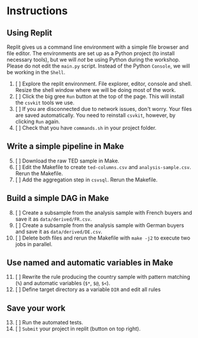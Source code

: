 # Instructions
## Using Replit
Replit gives us a command line environment with a simple file browser and file editor. The environments are set up as a Python project (to install necessary tools), but we will *not* be using Python during the workshop. Please do not edit the `main.py` script. Instead of the Python `Console`, we will be working in the `Shell`.

1. [ ] Explore the replit environment. File explorer, editor, console and shell. Resize the shell window where we will be doing most of the work.
2. [ ] Click the big gree `Run` button at the top of the page. This will install the `csvkit` tools we use. 
3. [ ] If you are disconnected due to network issues, don't worry. Your files are saved automatically. You need to reinstall `csvkit`, however, by clicking `Run` again.
4. [ ] Check that you have `commands.sh` in your project folder.

## Write a simple pipeline in Make
5. [ ] Download the raw TED sample in Make.
6. [ ] Edit the Makefile to create `ted-columns.csv` and `analysis-sample.csv`. Rerun the Makefile.
7. [ ] Add the aggregation step in `csvsql`. Rerun the Makefile.


## Build a simple DAG in Make
8. [ ] Create a subsample from the analysis sample with French buyers and save it as `data/derived/FR.csv`.
9. [ ] Create a subsample from the analysis sample with German buyers and save it as `data/derived/DE.csv`.
10. [ ] Delete both files and rerun the Makefile with `make -j2` to execute two jobs in parallel.

## Use named and automatic variables in Make
11. [ ] Rewrite the rule producing the country sample with pattern matching (`%`) and automatic variables (`$*`, `$@`, `$<`).
12. [ ] Define target directory as a variable `DIR` and edit all rules

## Save your work
13. [ ] Run the automated tests.
14. [ ] `Submit` your project in replit (button on top right).

